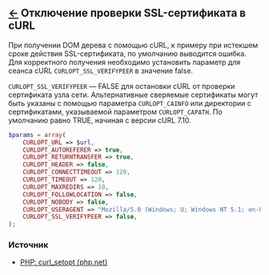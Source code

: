 [&larr;](readme.md "Примеры") Отключение проверки SSL-сертификата в cURL
------------------------------------------------------------------------

При получении DOM дерева с помощью cURL, к примеру при истекшем сроке действия SSL-сертификата, по умолчанию выводится ошибка. Для корректного получения необходимо установить параметр для сеанса cURL `CURLOPT_SSL_VERIFYPEER` в значение false.

`CURLOPT_SSL_VERIFYPEER` — FALSE для остановки cURL от проверки сертификата узла сети. Альтернативные сверяемые сертификаты могут быть указаны с помощью параметра `CURLOPT_CAINFO` или директории с сертификатами, указываемой параметром `CURLOPT_CAPATH`. По умолчанию равно TRUE, начиная с версии cURL 7.10.

```php
$params = array(
	CURLOPT_URL => $url,
	CURLOPT_AUTOREFERER => true,
	CURLOPT_RETURNTRANSFER => true,
	CURLOPT_HEADER => false,
	CURLOPT_CONNECTTIMEOUT => 120,
	CURLOPT_TIMEOUT => 120,
	CURLOPT_MAXREDIRS => 10,
	CURLOPT_FOLLOWLOCATION => false,
	CURLOPT_NOBODY => false,
	CURLOPT_USERAGENT => "Mozilla/5.0 (Windows; U; Windows NT 5.1; en-US) AppleWebKit/530.5 (KHTML, like Gecko) Chrome/2.0.172.39 Safari/530.5",
	CURLOPT_SSL_VERIFYPEER => false,
);
```

### Источник

- [PHP: curl_setopt (php.net)](https://www.php.net/manual/ru/function.curl-setopt.php)